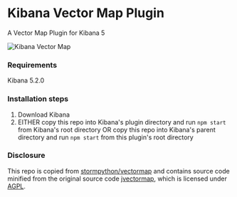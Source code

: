 # Kibana Vector Map Plugin
A Vector Map Plugin for Kibana 5

![Kibana Vector Map](vectormap.png)

### Requirements
Kibana 5.2.0

### Installation steps
1. Download Kibana
1. EITHER copy this repo into Kibana's plugin directory and run `npm start` from Kibana's root directory OR copy this repo into Kibana's parent directory and run `npm start` from this plugin's root directory

### Disclosure
This repo is copied from [stormpython/vectormap](https://github.com/stormpython/vectormap) and contains source code minified from the original source code [jvectormap](https://github.com/bjornd/jvectormap), which is licensed under [AGPL](https://github.com/bjornd/jvectormap/blob/master/LICENSE-AGPL).
